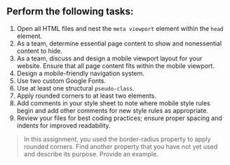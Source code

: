 ## Perform the following tasks: 
1. Open all HTML files and nest the `meta viewport` element within the `head` element.
2. As a team, determine essential page content to show and nonessential content to hide. 
3. As a team, discuss and design a mobile viewport layout for your website. Ensure that all page content fits within the mobile viewport. 
4. Design a mobile-friendly navigation system. 
5. Use two custom Google Fonts. 
6. Use at least one structural `pseudo-class`.
7. Apply rounded corners to at least two elements. 
8. Add comments in your style sheet to note where mobile style rules begin and add other comments for new style rules as appropriate. 
9. Review your files for best coding practices; ensure proper spacing and indents for improved readability.

> In this assignment, you used the border-radius property to apply rounded corners. Find another property that you have not yet used and describe its purpose. Provide an example. 